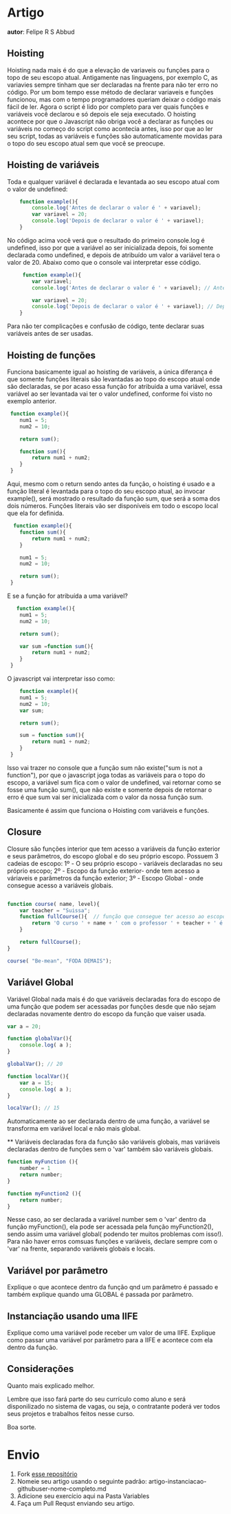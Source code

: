 # Artigo
**autor**: Felipe R S Abbud

## Hoisting

Hoisting nada mais é do que a elevação de variaveis ou funções para o topo de seu escopo atual. Antigamente nas linguagens, por exemplo C, as variavies sempre tinham que ser declaradas na frente para não ter erro no código. Por um bom tempo esse método de declarar variaveis e funções funcionou, mas com o tempo programadores queriam deixar o código mais fácil de ler. Agora o script é lido por completo para ver quais funções e variáveis você declarou e só depois ele seja executado. O hoisting acontece por que o Javascript não obriga você a declarar as funções ou variáveis no começo do script como acontecia antes, isso por que ao ler seu script, todas as variáveis e funções são automaticamente movidas para o topo do seu escopo atual sem que você se preocupe.

## Hoisting de variáveis
Toda e qualquer variável é declarada e levantada ao seu escopo atual com o valor de undefined:

```js
    function example(){
        console.log('Antes de declarar o valor é ' + variavel);
        var variavel = 20;
        console.log('Depois de declarar o valor é ' + variavel);
    }
```

No código acima você verá que o resultado do primeiro console.log é undefined, isso por que a variável ao ser inicializada depois, foi somente declarada como undefined, e depois de atribuído um valor a variável tera o valor de 20. Abaixo como que o console vai interpretar esse código.

```js
     function example(){
        var variavel;
        console.log('Antes de declarar o valor é ' + variavel); // Antes de declarar o valor é undefined

        var variavel = 20;
        console.log('Depois de declarar o valor é ' + variavel); // Depois de declarar o valor é 20
    }
```
Para não ter complicações e confusão de código, tente declarar suas variáveis antes de ser usadas.

 ## Hoisting de funções
 Funciona basicamente igual ao hoisting de variáveis, a única diferança é que somente funções literais são levantadas ao topo do escopo atual onde são declaradas, se por acaso essa função for atribuida a uma variável, essa variável ao ser levantada vai ter o valor undefined, conforme foi visto no exemplo anterior.

```js
 function example(){
    num1 = 5;
    num2 = 10;

    return sum();

    function sum(){
        return num1 + num2;
    }
 }
```
 Aqui, mesmo com o return sendo antes da função, o hoisting é usado e a função literal é levantada para o topo do seu escopo atual, ao invocar  example(), será mostrado o resultado da função sum, que será a soma dos dois números. Funções literais vão ser disponíveis em todo o escopo local que ela for definida.

```js
  function example(){
    function sum(){
        return num1 + num2;
    }

    num1 = 5;
    num2 = 10;

    return sum();    
 }

```
E se a função for atribuída a uma variável?

```js
   function example(){
    num1 = 5;
    num2 = 10;

    return sum();

    var sum =function sum(){
        return num1 + num2;
    }
 }

```

O javascript vai interpretar isso como:

```js
    function example(){
    num1 = 5;
    num2 = 10;
    var sum;

    return sum();

    sum = function sum(){
        return num1 + num2;
    }
 }
```

Isso vai trazer no console que a função sum não existe("sum is not a function"), por que o javascript joga todas as variáveis para o topo do escopo, a variável sum
fica com o valor de undefined, vai retornar como se fosse uma função sum(), que não existe e somente depois de retornar o erro é que sum vai ser inicializada com o valor da nossa função sum.

Basicamente é assim que funciona o Hoisting com variáveis e funções.


## Closure
Closure são funções interior que tem acesso a variáveis da função exterior e seus parâmetros, do escopo global e do seu próprio escopo.
Possuem 3 cadeias de escopo:
1º - O seu próprio escopo - variáveis declaradas no seu próprio escopo;
2º - Escopo da função exterior- onde tem acesso a váriaveis e parâmetros da função exterior;
3º - Escopo Global - onde consegue acesso a variáveis globais.

```js

function course( name, level){
    var teacher = "Suissa";
    function fullCourse(){  // função que consegue ter acesso ao escopo da função exterior course() pegando suas variaveis e parâmetros.
        return 'O curso ' + name + ' com o professor ' + teacher + ' é ' + level + '!';
    }

    return fullCourse();
}

course( "Be-mean", "FODA DEMAIS");
```

## Variável Global
Variável Global nada mais é do que variáveis declaradas fora do escopo de uma função que podem ser acessadas por funções desde que não sejam declaradas novamente dentro do escopo da função que vaiser usada.

```js
var a = 20;

function globalVar(){
    console.log( a );
}

globalVar(); // 20

function localVar(){
    var a = 15;
    console.log( a );
}

localVar(); // 15
```
Automaticamente ao ser declarada dentro de uma função, a variável se transforma em variável local e não mais global.

** Variáveis declaradas fora da função são variáveis globais, mas variáveis declaradas dentro de funções sem o 'var' também são variáveis globais.

```js
function myFunction (){
    number = 1
    return number;
}

function myFunction2 (){
    return number;
}
```
Nesse caso, ao ser declarada a variável number sem o 'var' dentro da função myFunction(), ela pode ser acessada pela função myFunction2(), sendo assim uma variável global( podendo ter muitos problemas com isso!). Para não haver erros comsuas funções e variáveis, declare sempre com o 'var' na frente, separando variáveis globais e locais.


## Variável por parâmetro

Explique o que acontece dentro da função qnd um parâmetro é passado e também explique quando uma GLOBAL é passada por parâmetro.


## Instanciação usando uma IIFE

Explique como uma variável pode receber um valor de uma IIFE.
Explique como passar uma variável por parâmetro para a IIFE e acontece com ela dentro da função.


## Considerações

Quanto mais explicado melhor.

Lembre que isso fará parte do seu currículo como aluno e será disponilizado no sistema de vagas, ou seja, o contratante poderá ver todos seus projetos e trabalhos feitos nesse curso.

Boa sorte.

# Envio

1. Fork [esse repositório](https://github.com/Webschool-io/be-mean-instagram-artigos/) 
2. Nomeie seu artigo usando o seguinte padrão: artigo-instanciacao-githubuser-nome-completo.md
3. Adicione seu exercício aqui na Pasta Variables
4. Faça um Pull Requst enviando seu artigo.
